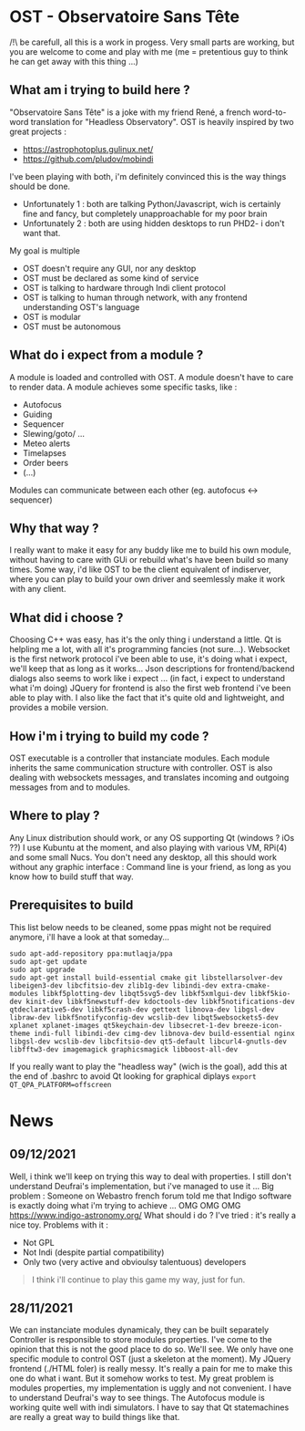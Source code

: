 # OST - Observatoire Sans Tête
/!\ be carefull, all this is a work in progess.
Very small parts are working, but you are welcome to come and play with me
(me = pretentious guy to think he can get away with this thing ...)

What am i trying to build here ?
--------------------------------
"Observatoire Sans Tête" is a joke with my friend René, a french word-to-word translation for "Headless Observatory".
OST is heavily inspired by two great projects  :
- https://astrophotoplus.gulinux.net/
- https://github.com/pludov/mobindi
 
I've been playing with both, i'm definitely convinced this is the way things should be done.
- Unfortunately 1 : both are talking Python/Javascript, wich is certainly fine and fancy, but completely unapproachable for my poor brain
- Unfortunately 2 : both are using hidden desktops to run PHD2- i don't want that.

My goal is multiple
- OST doesn't require any GUI, nor any desktop 
- OST must be declared as some kind of service
- OST is talking to hardware through Indi client protocol
- OST is talking to human through network, with any frontend understanding OST's language
- OST is modular
- OST must be autonomous

What do i expect from a module ?
--------------------------------
A module is loaded and controlled with OST.
A module doesn't have to care to render data.
A module achieves some specific tasks, like :
- Autofocus
- Guiding
- Sequencer
- Slewing/goto/ ...
- Meteo alerts
- Timelapses 
- Order beers
- (...)

Modules can communicate between each other (eg. autofocus <-> sequencer)

Why that way ?
--------------
I really want to make it easy for any buddy like me to build his own module, 
without having to care with GUi or rebuild what's have been build so many times.
Some way, i'd like OST to be the client equivalent of indiserver, where you can play to build your own driver and seemlessly make it work with any client.


What did i choose ?
-------------------
Choosing C++ was easy, has it's the only thing i understand a little.
Qt is helpling me a lot, with all it's programming fancies (not sure...).
Websocket is the first network protocol i've been able to use, it's doing what i expect, we'll keep that as long as it works...
Json descriptions for frontend/backend dialogs also seems to work like i expect ... (in fact, i expect to understand what i'm doing)
JQuery for frontend is also the first web frontend i've been able to play with. I also like the fact that it's quite old and lightweight, and provides a mobile version.

How i'm i trying to build my code ?
-----------------------------------
OST executable is a controller that instanciate modules.
Each module inherits the same communication structure with controller.
OST is also dealing with websockets messages, and translates incoming and outgoing messages from and to modules.

Where to play ?
---------------

Any Linux distribution should work, or any OS supporting Qt (windows ? iOs ??) 
I use Kubuntu at the moment, and also playing with various VM, RPi(4) and some small Nucs.
You don't need any desktop, all this should work without any graphic interface :
Command line is your friend, as long as you know how to build stuff that way.

Prerequisites to build
----------------------
This list below needs to be cleaned, some ppas might not be required anymore, i'll have a look at that someday...

```
sudo apt-add-repository ppa:mutlaqja/ppa
sudo apt-get update
sudo apt upgrade
sudo apt-get install build-essential cmake git libstellarsolver-dev libeigen3-dev libcfitsio-dev zlib1g-dev libindi-dev extra-cmake-modules libkf5plotting-dev libqt5svg5-dev libkf5xmlgui-dev libkf5kio-dev kinit-dev libkf5newstuff-dev kdoctools-dev libkf5notifications-dev qtdeclarative5-dev libkf5crash-dev gettext libnova-dev libgsl-dev libraw-dev libkf5notifyconfig-dev wcslib-dev libqt5websockets5-dev xplanet xplanet-images qt5keychain-dev libsecret-1-dev breeze-icon-theme indi-full libindi-dev cimg-dev libnova-dev build-essential nginx libgsl-dev wcslib-dev libcfitsio-dev qt5-default libcurl4-gnutls-dev libfftw3-dev imagemagick graphicsmagick libboost-all-dev
```

If you really want to play the "headless way" (wich is the goal), add this at the end of .bashrc to avoid Qt looking for graphical diplays 
`export QT_QPA_PLATFORM=offscreen`


News
====
09/12/2021
----------
Well, i think we'll keep on trying this way to deal with properties. I still don't understand Deufrai's implementation, but i've managed to use it ...
Big problem :
Someone on Webastro french forum told me that Indigo software is exactly doing what i'm trying to achieve ... OMG OMG OMG
https://www.indigo-astronomy.org/
What should i do ? I've tried : it's really a nice toy.
Problems with it :
- Not GPL
- Not Indi (despite partial compatibility)
- Only two (very active and obvioulsy talentuous) developers 
> I think i'll continue to play this game my way, just for fun.


28/11/2021
----------
We can instanciate modules dynamicaly, they can be built separately
Controller is responsible to store modules properties.
I've come to the opinion that this is not the good place to do so. We'll see.
We only have one specific module to control OST (just a skeleton at the moment).
My JQuery frontend (./HTML foler) is really messy.
It's really a pain for me to make this one do what i want. But it somehow works to test.
My great problem is modules properties, my implementation is uggly and not convenient.
I have to understand Deufrai's way to see things.
The Autofocus module is working quite well with indi simulators.
I have to say that Qt statemachines are really a great way to build things like that.


